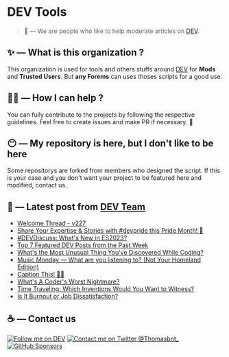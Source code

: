 # DEV Tools

> 🔧 — We are people who like to help moderate articles on [DEV](https://dev.to).

## ✨ — What is this organization ?

This organization is used for tools and others stuffs around [DEV](https://dev.to) for **Mods** and **Trusted Users**. But __any Forems__ can uses thoses scripts for a good use.


## 💪🏼 — How I can help ?

You can fully contribute to the projects by following the respective guidelines. Feel free to create issues and make PR if necessary. 🎉

## 😶 — My repository is here, but I don't like to be here

Some repositorys are forked from members who designed the script. If this is your case and you don't want your project to be featured here and modified, contact us.

## 📝 — Latest post from [DEV Team](https://dev.to/devteam)

<!-- BLOG-POST-LIST:START -->
- [Welcome Thread - v227](https://dev.to/devteam/welcome-thread-v227-2lb3)
- [Share Your Expertise &amp; Stories with #devpride this Pride Month! 🌈](https://dev.to/devteam/share-your-expertise-stories-with-devpride-this-pride-month-39mc)
- [#DEVDiscuss: What&#39;s New in ES2023?](https://dev.to/devteam/devdiscuss-whats-new-in-es2023-3d8b)
- [Top 7 Featured DEV Posts from the Past Week](https://dev.to/devteam/top-7-featured-dev-posts-from-the-past-week-1cb6)
- [What&#39;s the Most Unusual Thing You&#39;ve Discovered While Coding?](https://dev.to/devteam/whats-the-most-unusual-thing-youve-discovered-while-coding-1l21)
- [Music Monday — What are you listening to? &lpar;Not Your Homeland Edition&rpar;](https://dev.to/devteam/music-monday-what-are-you-listening-to-not-your-homeland-edition-gnm)
- [Caption This! 🤔💭](https://dev.to/devteam/caption-this-3j7d)
- [What&#39;s A Coder&#39;s Worst Nightmare?](https://dev.to/devteam/whats-a-coders-worst-nightmare-4c4h)
- [Time Traveling: Which Inventions Would You Want to Witness?](https://dev.to/devteam/time-traveling-which-inventions-would-you-want-to-witness-4af0)
- [Is It Burnout or Job Dissatisfaction?](https://dev.to/devteam/is-it-burnout-or-job-dissatisfaction-3l4b)
<!-- BLOG-POST-LIST:END -->


## ☕ — Contact us

[![Follow me on DEV](https://img.shields.io/badge/dev.to-%2308090A.svg?&style=for-the-badge&logo=dev.to&logoColor=white&alt=devto)](https://dev.to/thomasbnt)
[![Contact me on Twitter @Thomasbnt_](https://img.shields.io/badge/Contact%20me%20on%20Twitter-%231DA1F2.svg?&style=for-the-badge&logo=twitter&logoColor=white&alt=twitter)](https://twitter.com/messages/1142357270-1142357270?text=Hello,%20I%20contact%20you%20from%20devtotools%20&recipient_id=1142357270) [![GitHub Sponsors](https://img.shields.io/badge/Sponsor%20me-%23EA54AE.svg?&style=for-the-badge&logo=github-sponsors&logoColor=white)](https://github.com/sponsors/thomasbnt)


